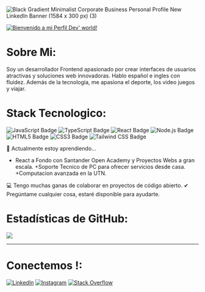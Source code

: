 
![Black Gradient Minimalist Corporate Business Personal Profile New LinkedIn Banner (1584 x 300 px) (3)](https://github.com/zfranco21/headerProfile/blob/main/github-header-image.png?raw=true)


[![Bienvenido a mi Perfil Dev' world!](https://pimp-my-readme-next.vercel.app/api/sliding-text?emojis=&text=Bienvenido%20a%20mi%20Perfil%27%20Dev!%21)](https://pimp-my-readme-next.vercel.app)

# Sobre Mi:

Soy un desarrollador Frontend apasionado por crear interfaces de usuarios atractivas
y soluciones web innovadoras. Hablo español e ingles con fluidez. Además de la tecnología,
me apasiona el deporte, los video juegos y viajar.

# Stack Tecnologico:

  ![JavaScript Badge](https://img.shields.io/badge/JavaScript-F7DF1E.svg?style=for-the-badge&logo=JavaScript&logoColor=black)
  ![TypeScript Badge](https://img.shields.io/badge/TypeScript-3178C6.svg?style=for-the-badge&logo=TypeScript&logoColor=white)
  ![React Badge](https://img.shields.io/badge/React-61DAFB.svg?style=for-the-badge&logo=React&logoColor=black)
  ![Node.js Badge](https://img.shields.io/badge/Node.js-5FA04E.svg?style=for-the-badge&logo=nodedotjs&logoColor=white)
  ![HTML5 Badge](https://img.shields.io/badge/HTML5-E34F26.svg?style=for-the-badge&logo=HTML5&logoColor=white)
  ![CSS3 Badge](https://img.shields.io/badge/CSS3-1572B6.svg?style=for-the-badge&logo=CSS3&logoColor=white)
  ![Tailwind CSS Badge](https://img.shields.io/badge/Tailwind%20CSS-06B6D4.svg?style=for-the-badge&logo=Tailwind-CSS&logoColor=white)

🌱 Actualmente estoy aprendiendo...

+ React a Fondo con Santander Open Academy y Proyectos Webs a gran escala.
+Soporte Tecnico de PC para ofrecer servicios desde casa.
+Computacion avanzada en la UTN.

💻 Tengo muchas ganas de colaborar en proyectos de código abierto.
✔ Pregúntame cualquier cosa, estaré disponible para ayudarte.

# Estadísticas de GitHub:

![](https://nirzak-streak-stats.vercel.app/?user=zfranco21&theme=dark&hide_border=false)<br/>

---

# Conectemos !:

[![LinkedIn](https://pimp-my-readme-next.vercel.app/api/social-media?social=LinkedIn)](https://www.linkedin.com/in/zfranco21)
[![Instagram](https://pimp-my-readme-next.vercel.app/api/social-media?social=Instagram)](https://www.instagram.com/francoherrera221/)
[![Stack Overflow](https://pimp-my-readme-next.vercel.app/api/social-media?social=Stack%20Overflow)](https://stackoverflow.com/users/edit/30347420)
